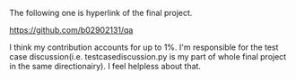 The following one is hyperlink of the final project.

https://github.com/b02902131/qa

I think my contribution accounts for up to 1%. I'm responsible for the test case discussion(i.e. testcasediscussion.py is my part of whole final project in the same directionairy). I feel helpless about that.